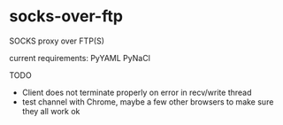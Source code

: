 # socks-over-ftp
SOCKS proxy over FTP(S)


current requirements:
    PyYAML
    PyNaCl


TODO
*   Client does not terminate properly on error in recv/write thread
*   test channel with Chrome, maybe a few other browsers to make sure they all work ok
